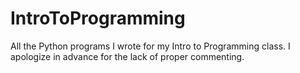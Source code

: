 # IntroToProgramming
All the Python programs I wrote for my Intro to Programming class.
I apologize in advance for the lack of proper commenting.
